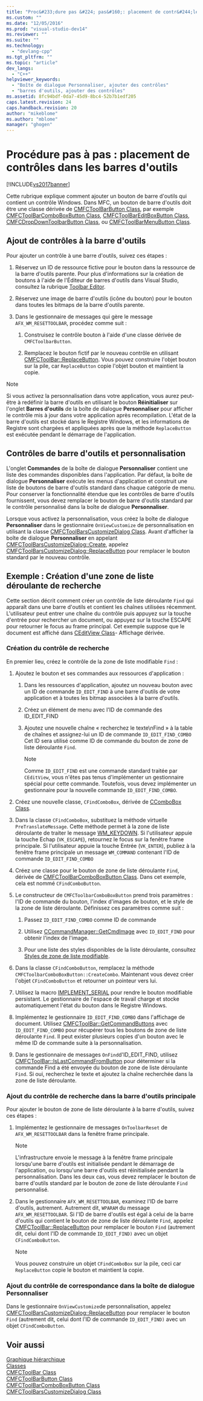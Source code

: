 ```yaml
---
title: "Proc&#233;dure pas &#224; pas&#160;: placement de contr&#244;les dans les barres d&#39;outils | Microsoft Docs"
ms.custom: ""
ms.date: "12/05/2016"
ms.prod: "visual-studio-dev14"
ms.reviewer: ""
ms.suite: ""
ms.technology: 
  - "devlang-cpp"
ms.tgt_pltfrm: ""
ms.topic: "article"
dev_langs: 
  - "C++"
helpviewer_keywords: 
  - "Boîte de dialogue Personnaliser, ajouter des contrôles"
  - "barres d'outils, ajouter des contrôles"
ms.assetid: 8fc94bdf-0da7-45d9-8bc4-52b7b1edf205
caps.latest.revision: 24
caps.handback.revision: 20
author: "mikeblome"
ms.author: "mblome"
manager: "ghogen"
---
```

# Proc&#233;dure pas &#224; pas&#160;: placement de contr&#244;les dans les barres d&#39;outils
[!INCLUDE[vs2017banner](../assembler/inline/includes/vs2017banner.md)]

Cette rubrique explique comment ajouter un bouton de barre d'outils qui contient un contrôle Windows.  Dans MFC, un bouton de barre d'outils doit être une classe dérivée de [CMFCToolBarButton Class](../mfc/reference/cmfctoolbarbutton-class.md), par exemple [CMFCToolBarComboBoxButton Class](../mfc/reference/cmfctoolbarcomboboxbutton-class.md), [CMFCToolBarEditBoxButton Class](../mfc/reference/cmfctoolbareditboxbutton-class.md), [CMFCDropDownToolbarButton Class](../mfc/reference/cmfcdropdowntoolbarbutton-class.md), ou [CMFCToolBarMenuButton Class](../mfc/reference/cmfctoolbarmenubutton-class.md).  
  
## Ajout de contrôles à la barre d'outils  
 Pour ajouter un contrôle à une barre d'outils, suivez ces étapes :  
  
1.  Réservez un ID de ressource fictive pour le bouton dans la ressource de la barre d'outils parente.  Pour plus d'informations sur la création de boutons à l'aide de l'Éditeur de barres d'outils dans Visual Studio, consultez la rubrique [Toolbar Editor](../mfc/toolbar-editor.md).  
  
2.  Réservez une image de barre d'outils \(icône du bouton\) pour le bouton dans toutes les bitmaps de la barre d'outils parente.  
  
3.  Dans le gestionnaire de messages qui gère le message `AFX_WM_RESETTOOLBAR`, procédez comme suit :  
  
    1.  Construisez le contrôle bouton à l'aide d'une classe dérivée de `CMFCToolbarButton`.  
  
    2.  Remplacez le bouton fictif par le nouveau contrôle en utilisant [CMFCToolBar::ReplaceButton](../Topic/CMFCToolBar::ReplaceButton.md).  Vous pouvez construire l'objet bouton sur la pile, car `ReplaceButton` copie l'objet bouton et maintient la copie.  
  
> [!NOTE]
>  Si vous activez la personnalisation dans votre application, vous aurez peut\-être à redéfinir la barre d'outils en utilisant le bouton **Réinitialiser** sur l'onglet **Barres d'outils** de la boîte de dialogue **Personnaliser** pour afficher le contrôle mis à jour dans votre application après recompilation.  L'état de la barre d'outils est stocké dans le Registre Windows, et les informations de Registre sont chargées et appliquées après que la méthode `ReplaceButton` est exécutée pendant le démarrage de l'application.  
  
## Contrôles de barre d'outils et personnalisation  
 L'onglet **Commandes** de la boîte de dialogue **Personnaliser** contient une liste des commandes disponibles dans l'application.  Par défaut, la boîte de dialogue **Personnaliser** exécute les menus d'application et construit une liste de boutons de barre d'outils standard dans chaque catégorie de menu.  Pour conserver la fonctionnalité étendue que les contrôles de barre d'outils fournissent, vous devez remplacer le bouton de barre d'outils standard par le contrôle personnalisé dans la boîte de dialogue **Personnaliser**.  
  
 Lorsque vous activez la personnalisation, vous créez la boîte de dialogue **Personnaliser** dans le gestionnaire `OnViewCustomize` de personnalisation en utilisant la classe [CMFCToolBarsCustomizeDialog Class](../mfc/reference/cmfctoolbarscustomizedialog-class.md).  Avant d'afficher la boîte de dialogue **Personnaliser** en appelant [CMFCToolBarsCustomizeDialog::Create](../Topic/CMFCToolBarsCustomizeDialog::Create.md), appelez [CMFCToolBarsCustomizeDialog::ReplaceButton](../Topic/CMFCToolBarsCustomizeDialog::ReplaceButton.md) pour remplacer le bouton standard par le nouveau contrôle.  
  
## Exemple : Création d'une zone de liste déroulante de recherche  
 Cette section décrit comment créer un contrôle de liste déroulante `Find` qui apparaît dans une barre d'outils et contient les chaînes utilisées récemment.  L'utilisateur peut entrer une chaîne du contrôle puis appuyez sur la touche d'entrée pour rechercher un document, ou appuyez sur la touche ESCAPE pour retourner le focus au frame principal.  Cet exemple suppose que le document est affiché dans [CEditView Class](../mfc/reference/ceditview-class.md)\- Affichage dérivée.  
  
### Création du contrôle de recherche  
 En premier lieu, créez le contrôle de la zone de liste modifiable `Find` :  
  
1.  Ajoutez le bouton et ses commandes aux ressources d'application :  
  
    1.  Dans les ressources d'application, ajoutez un nouveau bouton avec un ID de commande `ID_EDIT_FIND` à une barre d'outils de votre application et à toutes les bitmap associées à la barre d'outils.  
  
    2.  Créez un élément de menu avec l'ID de commande des ID\_EDIT\_FIND  
  
    3.  Ajoutez une nouvelle chaîne « recherchez le texte\\nFind » à la table de chaînes et assignez\-lui un ID de commande `ID_EDIT_FIND_COMBO` Cet ID sera utilisé comme ID de commande du bouton de zone de liste déroulante `Find`.  
  
        > [!NOTE]
        >  Comme `ID_EDIT_FIND` est une commande standard traitée par `CEditView`, vous n'êtes pas tenus d'implémenter un gestionnaire spécial pour cette commande.  Toutefois, vous devez implémenter un gestionnaire pour la nouvelle commande `ID_EDIT_FIND_COMBO`.  
  
2.  Créez une nouvelle classe, `CFindComboBox`, dérivée de [CComboBox Class](../mfc/reference/ccombobox-class.md).  
  
3.  Dans la classe `CFindComboBox`, substituez la méthode virtuelle `PreTranslateMessage`.  Cette méthode permet à la zone de liste déroulante de traiter le message [WM\_KEYDOWN](http://msdn.microsoft.com/library/windows/desktop/ms646280).  Si l'utilisateur appuie la touche Echap \(`VK_ESCAPE`\), retournez le focus sur la fenêtre frame principale.  Si l'utilisateur appuie la touche Entrée \(`VK_ENTER`\), publiez à la fenêtre frame principale un message `WM_COMMAND` contenant l'ID de commande `ID_EDIT_FIND_COMBO`  
  
4.  Créez une classe pour le bouton de zone de liste déroulante `Find`, dérivée de [CMFCToolBarComboBoxButton Class](../mfc/reference/cmfctoolbarcomboboxbutton-class.md).  Dans cet exemple, cela est nommé `CFindComboButton`.  
  
5.  Le constructeur de `CMFCToolbarComboBoxButton` prend trois paramètres : l'ID de commande du bouton, l'index d'images de bouton, et le style de la zone de liste déroulante.  Définissez ces paramètres comme suit :  
  
    1.  Passez `ID_EDIT_FIND_COMBO` comme ID de commande  
  
    2.  Utilisez [CCommandManager::GetCmdImage](http://msdn.microsoft.com/fr-fr/4094d08e-de74-4398-a483-76d27a742dca) avec `ID_EDIT_FIND` pour obtenir l'index de l'image.  
  
    3.  Pour une liste des styles disponibles de la liste déroulante, consultez [Styles de zone de liste modifiable](../mfc/reference/combo-box-styles.md).  
  
6.  Dans la classe `CFindComboButton`, remplacez la méthode `CMFCToolbarComboBoxButton::CreateCombo`.  Maintenant vous devez créer l'objet `CFindComboButton` et retourner un pointeur vers lui.  
  
7.  Utilisez la macro [IMPLEMENT\_SERIAL](../Topic/IMPLEMENT_SERIAL.md) pour rendre le bouton modifiable persistant.  Le gestionnaire de l'espace de travail charge et stocke automatiquement l'état du bouton dans le Registre Windows.  
  
8.  Implémentez le gestionnaire `ID_EDIT_FIND_COMBO` dans l'affichage de document.  Utilisez [CMFCToolBar::GetCommandButtons](../Topic/CMFCToolBar::GetCommandButtons.md) avec `ID_EDIT_FIND_COMBO` pour récupérer tous les boutons de zone de liste déroulante `Find`.  Il peut exister plusieurs copies d'un bouton avec le même ID de commande suite à la personnalisation.  
  
9. Dans le gestionnaire de messages `OnFind`d'ID\_EDIT\_FIND, utilisez [CMFCToolBar::IsLastCommandFromButton](../Topic/CMFCToolBar::IsLastCommandFromButton.md) pour déterminer si la commande Find a été envoyée du bouton de zone de liste déroulante `Find`.  Si oui, recherchez le texte et ajoutez la chaîne recherchée dans la zone de liste déroulante.  
  
### Ajout du contrôle de recherche dans la barre d'outils principale  
 Pour ajouter le bouton de zone de liste déroulante à la barre d'outils, suivez ces étapes :  
  
1.  Implémentez le gestionnaire de messages `OnToolbarReset` de `AFX_WM_RESETTOOLBAR` dans la fenêtre frame principale.  
  
    > [!NOTE]
    >  L'infrastructure envoie le message à la fenêtre frame principale lorsqu'une barre d'outils est initialisée pendant le démarrage de l'application, ou lorsqu'une barre d'outils est réinitialisée pendant la personnalisation.  Dans les deux cas, vous devez remplacer le bouton de barre d'outils standard par le bouton de zone de liste déroulante `Find` personnalisé.  
  
2.  Dans le gestionnaire `AFX_WM_RESETTOOLBAR`, examinez l'ID de barre d'outils, autrement. Autrement dit, `WPARAM` du message `AFX_WM_RESETTOOLBAR`.  Si l'ID de barre d'outils est égal à celui de la barre d'outils qui contient le bouton de zone de liste déroulante `Find`, appelez [CMFCToolBar::ReplaceButton](../Topic/CMFCToolBar::ReplaceButton.md) pour remplacer le bouton `Find` \(autrement dit, celui dont l'ID de commande `ID_EDIT_FIND)` avec un objet `CFindComboButton`.  
  
    > [!NOTE]
    >  Vous pouvez construire un objet `CFindComboBox` sur la pile, ceci car `ReplaceButton` copie le bouton et maintient la copie.  
  
### Ajout du contrôle de correspondance dans la boîte de dialogue Personnaliser  
 Dans le gestionnaire `OnViewCustomize`de personnalisation, appelez [CMFCToolBarsCustomizeDialog::ReplaceButton](../Topic/CMFCToolBarsCustomizeDialog::ReplaceButton.md) pour remplacer le bouton `Find` \(autrement dit, celui dont l'ID de commande `ID_EDIT_FIND)` avec un objet `CFindComboButton`.  
  
## Voir aussi  
 [Graphique hiérarchique](../mfc/hierarchy-chart.md)   
 [Classes](../mfc/reference/mfc-classes.md)   
 [CMFCToolBar Class](../mfc/reference/cmfctoolbar-class.md)   
 [CMFCToolBarButton Class](../mfc/reference/cmfctoolbarbutton-class.md)   
 [CMFCToolBarComboBoxButton Class](../mfc/reference/cmfctoolbarcomboboxbutton-class.md)   
 [CMFCToolBarsCustomizeDialog Class](../mfc/reference/cmfctoolbarscustomizedialog-class.md)